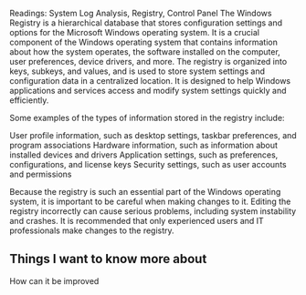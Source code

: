 Readings: System Log Analysis, Registry, Control Panel
The Windows Registry is a hierarchical database that stores configuration settings and options for the Microsoft Windows operating system. It is a crucial component of the Windows operating system that contains information about how the system operates, the software installed on the computer, user preferences, device drivers, and more.
The registry is organized into keys, subkeys, and values, and is used to store system settings and configuration data in a centralized location. It is designed to help Windows applications and services access and modify system settings quickly and efficiently.

Some examples of the types of information stored in the registry include:

User profile information, such as desktop settings, taskbar preferences, and program associations Hardware information, such as information about installed devices and drivers Application settings, such as preferences, configurations, and license keys Security settings, such as user accounts and permissions

Because the registry is such an essential part of the Windows operating system, it is important to be careful when making changes to it. Editing the registry incorrectly can cause serious problems, including system instability and crashes. It is recommended that only experienced users and IT professionals make changes to the registry.

## Things I want to know more about
How can it be improved